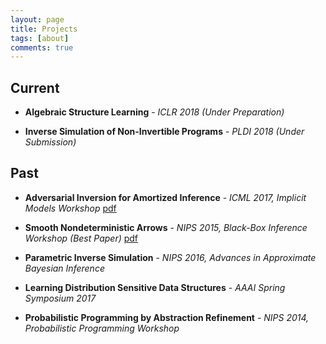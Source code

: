 ```yaml
---
layout: page
title: Projects
tags: [about]
comments: true
---
```


## Current
- __Algebraic Structure Learning__ - *ICLR 2018 (Under Preparation)*

- __Inverse Simulation of Non-Invertible Programs__ - *PLDI 2018  (Under Submission)*

## Past
- __Adversarial Inversion for Amortized Inference__ - *ICML 2017, Implicit Models Workshop* [pdf](https://drive.google.com/open?id=0B8q_pH0A65VEdWl3SmNoazJtS3c)

- __Smooth Nondeterministic Arrows__ - *NIPS 2015, Black-Box Inference Workshop (Best Paper)* [pdf](http://www.blackboxworkshop.org/pdf/nips2015blackbox_zenna.pdf)

- __Parametric Inverse Simulation__ - *NIPS 2016, Advances in Approximate Bayesian Inference*

- __Learning Distribution Sensitive Data Structures__ - *AAAI Spring Symposium 2017*

- __Probabilistic Programming by Abstraction Refinement__ - *NIPS 2014, Probabilistic Programming Workshop*
